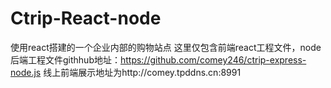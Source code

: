 # Ctrip-React-node
使用react搭建的一个企业内部的购物站点
这里仅包含前端react工程文件，node后端工程文件githhub地址：https://github.com/comey246/ctrip-express-node.js
线上前端展示地址为http://comey.tpddns.cn:8991
